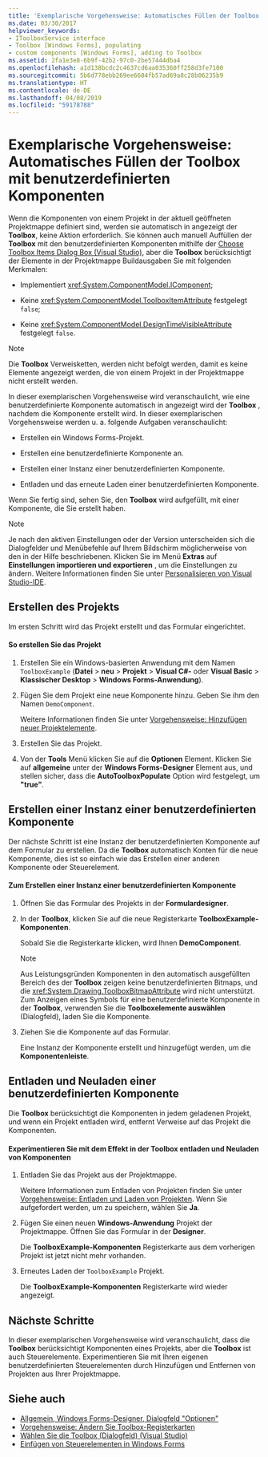 ```yaml
---
title: 'Exemplarische Vorgehensweise: Automatisches Füllen der Toolbox mit benutzerdefinierten Komponenten'
ms.date: 03/30/2017
helpviewer_keywords:
- IToolboxService interface
- Toolbox [Windows Forms], populating
- custom components [Windows Forms], adding to Toolbox
ms.assetid: 2fa1e3e8-6b9f-42b2-97c0-2be57444dba4
ms.openlocfilehash: a1d138bcdc2c4637cd6aa035360ff258d3fe7100
ms.sourcegitcommit: 5b6d778ebb269ee6684fb57ad69a8c28b06235b9
ms.translationtype: HT
ms.contentlocale: de-DE
ms.lasthandoff: 04/08/2019
ms.locfileid: "59178788"
---
```

# <a name="walkthrough-automatically-populating-the-toolbox-with-custom-components"></a>Exemplarische Vorgehensweise: Automatisches Füllen der Toolbox mit benutzerdefinierten Komponenten
Wenn die Komponenten von einem Projekt in der aktuell geöffneten Projektmappe definiert sind, werden sie automatisch in angezeigt der **Toolbox**, keine Aktion erforderlich. Sie können auch manuell Auffüllen der **Toolbox** mit den benutzerdefinierten Komponenten mithilfe der [Choose Toolbox Items Dialog Box (Visual Studio)](https://docs.microsoft.com/previous-versions/visualstudio/visual-studio-2010/dyca0t6t(v=vs.100)), aber die **Toolbox** berücksichtigt der Elemente in der Projektmappe Buildausgaben Sie mit folgenden Merkmalen:  
  
-   Implementiert <xref:System.ComponentModel.IComponent>;  
  
-   Keine <xref:System.ComponentModel.ToolboxItemAttribute> festgelegt `false`;  
  
-   Keine <xref:System.ComponentModel.DesignTimeVisibleAttribute> festgelegt `false`.  
  
> [!NOTE]
>  Die **Toolbox** Verweisketten, werden nicht befolgt werden, damit es keine Elemente angezeigt werden, die von einem Projekt in der Projektmappe nicht erstellt werden.  
  
 In dieser exemplarischen Vorgehensweise wird veranschaulicht, wie eine benutzerdefinierte Komponente automatisch in angezeigt wird der **Toolbox** , nachdem die Komponente erstellt wird. In dieser exemplarischen Vorgehensweise werden u. a. folgende Aufgaben veranschaulicht:  
  
-   Erstellen ein Windows Forms-Projekt.  
  
-   Erstellen eine benutzerdefinierte Komponente an.  
  
-   Erstellen einer Instanz einer benutzerdefinierten Komponente.  
  
-   Entladen und das erneute Laden einer benutzerdefinierten Komponente.  
  
 Wenn Sie fertig sind, sehen Sie, den **Toolbox** wird aufgefüllt, mit einer Komponente, die Sie erstellt haben.  
  
> [!NOTE]
>  Je nach den aktiven Einstellungen oder der Version unterscheiden sich die Dialogfelder und Menübefehle auf Ihrem Bildschirm möglicherweise von den in der Hilfe beschriebenen. Klicken Sie im Menü **Extras** auf **Einstellungen importieren und exportieren** , um die Einstellungen zu ändern. Weitere Informationen finden Sie unter [Personalisieren von Visual Studio-IDE](/visualstudio/ide/personalizing-the-visual-studio-ide).  
  
## <a name="creating-the-project"></a>Erstellen des Projekts  
 Im ersten Schritt wird das Projekt erstellt und das Formular eingerichtet.  
  
#### <a name="to-create-the-project"></a>So erstellen Sie das Projekt  
  
1.  Erstellen Sie ein Windows-basierten Anwendung mit dem Namen `ToolboxExample` (**Datei** > **neu** > **Projekt**  >  **Visual C#-** oder **Visual Basic** > **Klassischer Desktop** > **Windows Forms-Anwendung**).  
  
2.  Fügen Sie dem Projekt eine neue Komponente hinzu. Geben Sie ihm den Namen `DemoComponent`.  
  
     Weitere Informationen finden Sie unter [Vorgehensweise: Hinzufügen neuer Projektelemente](https://docs.microsoft.com/previous-versions/visualstudio/visual-studio-2010/w0572c5b(v=vs.100)).  
  
3.  Erstellen Sie das Projekt.  
  
4.  Von der **Tools** Menü klicken Sie auf die **Optionen** Element. Klicken Sie auf **allgemeine** unter der **Windows Forms-Designer** Element aus, und stellen sicher, dass die **AutoToolboxPopulate** Option wird festgelegt, um **"true"**.  
  
## <a name="creating-an-instance-of-a-custom-component"></a>Erstellen einer Instanz einer benutzerdefinierten Komponente  
 Der nächste Schritt ist eine Instanz der benutzerdefinierten Komponente auf dem Formular zu erstellen. Da die **Toolbox** automatisch Konten für die neue Komponente, dies ist so einfach wie das Erstellen einer anderen Komponente oder Steuerelement.  
  
#### <a name="to-create-an-instance-of-a-custom-component"></a>Zum Erstellen einer Instanz einer benutzerdefinierten Komponente  
  
1.  Öffnen Sie das Formular des Projekts in der **Formulardesigner**.  
  
2.  In der **Toolbox**, klicken Sie auf die neue Registerkarte **ToolboxExample-Komponenten**.  
  
     Sobald Sie die Registerkarte klicken, wird Ihnen **DemoComponent**.  
  
    > [!NOTE]
    >  Aus Leistungsgründen Komponenten in den automatisch ausgefüllten Bereich des der **Toolbox** zeigen keine benutzerdefinierten Bitmaps, und die <xref:System.Drawing.ToolboxBitmapAttribute> wird nicht unterstützt. Zum Anzeigen eines Symbols für eine benutzerdefinierte Komponente in der **Toolbox**, verwenden Sie die **Toolboxelemente auswählen** (Dialogfeld), laden Sie die Komponente.  
  
3.  Ziehen Sie die Komponente auf das Formular.  
  
     Eine Instanz der Komponente erstellt und hinzugefügt werden, um die **Komponentenleiste**.  
  
## <a name="unloading-and-reloading-a-custom-component"></a>Entladen und Neuladen einer benutzerdefinierten Komponente  
 Die **Toolbox** berücksichtigt die Komponenten in jedem geladenen Projekt, und wenn ein Projekt entladen wird, entfernt Verweise auf das Projekt die Komponenten.  
  
#### <a name="to-experiment-with-the-effect-on-the-toolbox-of-unloading-and-reloading-components"></a>Experimentieren Sie mit dem Effekt in der Toolbox entladen und Neuladen von Komponenten  
  
1.  Entladen Sie das Projekt aus der Projektmappe.  
  
     Weitere Informationen zum Entladen von Projekten finden Sie unter [Vorgehensweise: Entladen und Laden von Projekten](https://docs.microsoft.com/previous-versions/visualstudio/visual-studio-2010/tt479x1t(v=vs.100)). Wenn Sie aufgefordert werden, um zu speichern, wählen Sie **Ja**.  
  
2.  Fügen Sie einen neuen **Windows-Anwendung** Projekt der Projektmappe. Öffnen Sie das Formular in der **Designer**.  
  
     Die **ToolboxExample-Komponenten** Registerkarte aus dem vorherigen Projekt ist jetzt nicht mehr vorhanden.  
  
3.  Erneutes Laden der `ToolboxExample` Projekt.  
  
     Die **ToolboxExample-Komponenten** Registerkarte wird wieder angezeigt.  
  
## <a name="next-steps"></a>Nächste Schritte  
 In dieser exemplarischen Vorgehensweise wird veranschaulicht, dass die **Toolbox** berücksichtigt Komponenten eines Projekts, aber die **Toolbox** ist auch Steuerelemente. Experimentieren Sie mit Ihren eigenen benutzerdefinierten Steuerelementen durch Hinzufügen und Entfernen von Projekten aus Ihrer Projektmappe.  
  
## <a name="see-also"></a>Siehe auch

- [Allgemein, Windows Forms-Designer, Dialogfeld "Optionen"](https://docs.microsoft.com/previous-versions/visualstudio/visual-studio-2010/5aazxs78(v=vs.100))
- [Vorgehensweise: Ändern Sie Toolbox-Registerkarten](https://docs.microsoft.com/previous-versions/visualstudio/visual-studio-2010/66kwe227(v=vs.100))
- [Wählen Sie die Toolbox (Dialogfeld) (Visual Studio)](https://docs.microsoft.com/previous-versions/visualstudio/visual-studio-2010/dyca0t6t(v=vs.100))
- [Einfügen von Steuerelementen in Windows Forms](putting-controls-on-windows-forms.md)

